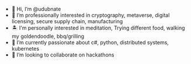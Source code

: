 - 👋 Hi, I’m @udubnate
- 👀 I’m professionally interested in cryptography, metaverse, digital licensing, secure supply chain, manufacturing
- 🏝️ I'm personally interested in meditation, Trying different food, walking my goldendoodle, bbq/grilling
- 🌱 I’m currently passionate about c#, python, distributed systems, kubernetes
- 💞️ I’m looking to collaborate on hackathons

<!---
udubnate/udubnate is a ✨ special ✨ repository because its `README.md` (this file) appears on your GitHub profile.
You can click the Preview link to take a look at your changes.
--->
